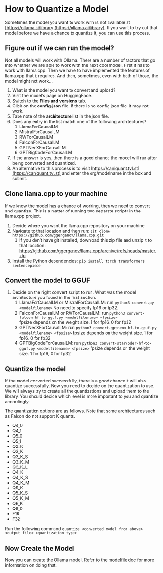 # How to Quantize a Model

Sometimes the model you want to work with is not available at [https://ollama.ai/library](https://ollama.ai/library). If you want to try out that model before we have a chance to quantize it, you can use this process.

## Figure out if we can run the model?

Not all models will work with Ollama. There are a number of factors that go into whether we are able to work with the next cool model. First it has to work with llama.cpp. Then we have to have implemented the features of llama.cpp that it requires. And then, sometimes, even with both of those, the model might not work…

1. What is the model you want to convert and upload?
2. Visit the model’s page on HuggingFace. 
3. Switch to the **Files and versions** tab.
4. Click on the **config.json** file. If there is no config.json file, it may not work.
5. Take note of the **architecture** list in the json file.
6. Does any entry in the list match one of the following architectures?
    1. LlamaForCausalLM
    2. MistralForCausalLM
    3. RWForCausalLM
    4. FalconForCausalLM
    5. GPTNeoXForCausalLM
    6. GPTBigCodeForCausalLM
7. If the answer is yes, then there is a good chance the model will run after being converted and quantized.
8. An alternative to this process is to visit [https://caniquant.tvl.st](https://caniquant.tvl.st) and enter the org/modelname in the box and submit.

## Clone llama.cpp to your machine

If we know the model has a chance of working, then we need to convert and quantize. This is a matter of running two separate scripts in the llama.cpp project.

1. Decide where you want the llama.cpp repository on your machine.
2. Navigate to that location and then run:
 [`git clone https://github.com/ggerganov/llama.cpp.git`](https://github.com/ggerganov/llama.cpp.git)
    1. If you don’t have git installed, download this zip file and unzip it to that location: https://github.com/ggerganov/llama.cpp/archive/refs/heads/master.zip
3. Install the Python dependencies: `pip install torch transformers sentencepiece`

## Convert the model to GGUF

1. Decide on the right convert script to run. What was the model architecture you found in the first section.
    1. LlamaForCausalLM or MistralForCausalLM: 
    run `python3 convert.py <modelfilename>`
    No need to specify fp16 or fp32.
    2. FalconForCausalLM or RWForCausalLM:
    run `python3 convert-falcon-hf-to-gguf.py <modelfilename> <fpsize>`  
    fpsize depends on the weight size. 1 for fp16, 0 for fp32
    3. GPTNeoXForCausalLM:
    run `python3 convert-gptneox-hf-to-gguf.py <modelfilename> <fpsize>`
    fpsize depends on the weight size. 1 for fp16, 0 for fp32
    4. GPTBigCodeForCausalLM:
    run `python3 convert-starcoder-hf-to-gguf.py <modelfilename> <fpsize>`
    fpsize depends on the weight size. 1 for fp16, 0 for fp32

## Quantize the model

If the model converted successfully, there is a good chance it will also quantize successfully. Now you need to decide on the quantization to use. We will always try to create all the quantizations and upload them to the library. You should decide which level is more important to you and quantize accordingly.

The quantization options are as follows. Note that some architectures such as Falcon do not support K quants.

- Q4_0
- Q4_1
- Q5_0
- Q5_1
- Q2_K
- Q3_K
- Q3_K_S
- Q3_K_M
- Q3_K_L
- Q4_K
- Q4_K_S
- Q4_K_M
- Q5_K
- Q5_K_S
- Q5_K_M
- Q6_K
- Q8_0
- F16
- F32

Run the following command `quantize <converted model from above> <output file> <quantization type>`

## Now Create the Model

Now you can create the Ollama model. Refer to the [modelfile](./modelfile.md) doc for more information on doing that.